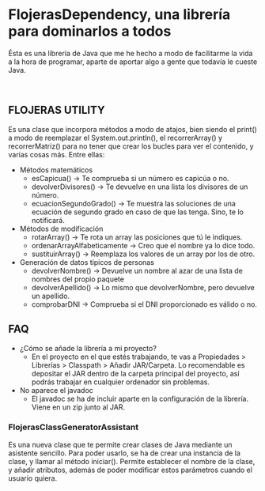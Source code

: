 # FlojerasDependency, una librería para dominarlos a todos

Ésta es una librería de Java que me he hecho a modo de facilitarme la vida a la hora de programar, aparte de aportar algo a gente que todavía le cueste Java. 

<br>
<h2>FLOJERAS UTILITY</h2>

Es una clase que incorpora métodos a modo de atajos, bien siendo el print() a modo de reemplazar el System.out.println(), el recorrerArray() y recorrerMatriz() para no tener que crear los bucles para ver el contenido, y varias cosas más. Entre ellas:

- Métodos matemáticos
  - esCapicua() -> Te comprueba si un número es capicúa o no.
  - devolverDivisores() -> Te devuelve en una lista los divisores de un número.
  - ecuacionSegundoGrado() -> Te muestra las soluciones de una ecuación de segundo grado en caso de que las tenga. Sino, te lo notificará.
- Métodos de modificación
  - rotarArray() -> Te rota un array las posiciones que tú le indiques.
  - ordenarArrayAlfabeticamente -> Creo que el nombre ya lo dice todo.
  - sustituirArray() -> Reemplaza los valores de un array por los de otro.
- Generación de datos típicos de personas
  - devolverNombre() -> Devuelve un nombre al azar de una lista de nombres del propio paquete
  - devolverApellido() -> Lo mismo que devolverNombre, pero devuelve un apellido.
  - comprobarDNI -> Comprueba si el DNI proporcionado es válido o no.

<h2>FAQ</h2>

- ¿Cómo se añade la librería a mi proyecto?
  - En el proyecto en el que estés trabajando, te vas a Propiedades > Librerías > Classpath > Añadir JAR/Carpeta. Lo recomendable es depositar el JAR dentro de la carpeta principal del proyecto, así podrás trabajar en cualquier ordenador sin problemas.
- No aparece el javadoc
  - El javadoc se ha de incluir aparte en la configuración de la librería. Viene en un zip junto al JAR.

<h3>FlojerasClassGeneratorAssistant</h3>

Es una nueva clase que te permite crear clases de Java mediante un asistente sencillo.
Para poder usarlo, se ha de crear una instancia de la clase, y llamar al método iniciar().
Permite establecer el nombre de la clase, y añadir atributos, además de poder modificar estos parámetros cuando el usuario quiera.
